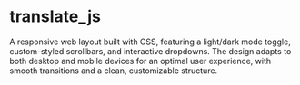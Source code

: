 # translate_js
A responsive web layout built with CSS, featuring a light/dark mode toggle, custom-styled scrollbars, and interactive dropdowns. The design adapts to both desktop and mobile devices for an optimal user experience, with smooth transitions and a clean, customizable structure.
